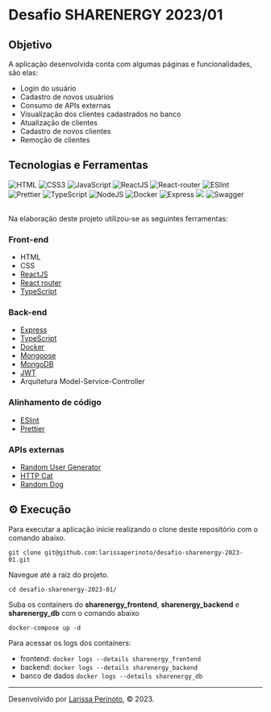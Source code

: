# Desafio SHARENERGY 2023/01

## Objetivo

A aplicação desenvolvida conta com algumas páginas e funcionalidades, são elas:

- Login do usuário
- Cadastro de novos usuários
- Consumo de APIs externas
- Visualização dos clientes cadastrados no banco
- Atualização de clientes
- Cadastro de novos clientes
- Remoção de clientes

## Tecnologias e Ferramentas

<div>
   <img src='https://img.shields.io/badge/HTML5-E34F26?style=for-the-badge&logo=html5&logoColor=white' alt='HTML' />
    <img src='https://img.shields.io/badge/CSS3-1572B6?style=for-the-badge&logo=css3&logoColor=white' alt='CSS3' />
    <img src='https://img.shields.io/badge/JavaScript-F7DF1E?style=for-the-badge&logo=javascript&logoColor=black' alt='JavaScript' />
    <img src='https://img.shields.io/badge/React-20232A?style=for-the-badge&logo=react&logoColor=61DAFB' alt='ReactJS' />
    <img src='https://img.shields.io/badge/React_Router-CA4245?style=for-the-badge&logo=react-router&logoColor=white' alt='React-router' />
    <img src='https://img.shields.io/badge/eslint-3A33D1?style=for-the-badge&logo=eslint&logoColor=white' alt='ESlint' />
    <img src="https://img.shields.io/badge/prettier-1A2C34?style=for-the-badge&logo=prettier&logoColor=F7BA3E" alt="Prettier" />
    <img src="https://img.shields.io/badge/TypeScript-007ACC?style=for-the-badge&logo=typescript&logoColor=white" alt="TypeScript"/>
    <img src="https://img.shields.io/badge/Node.js-339933?style=for-the-badge&logo=nodedotjs&logoColor=white" alt="NodeJS"/>
    <img src="https://img.shields.io/badge/Docker-2CA5E0?style=for-the-badge&logo=docker&logoColor=white" alt="Docker"/>
    <img src="https://img.shields.io/badge/Express.js-000000?style=for-the-badge&logo=express&logoColor=white" alt="Express"/>
    <img src="https://img.shields.io/badge/MongoDB-4EA94B?style=for-the-badge&logo=mongodb&logoColor=white" />
    <img src="https://img.shields.io/badge/Swagger-85EA2D?style=for-the-badge&logo=Swagger&logoColor=white" alt="Swagger" />
</div>

<br>

Na elaboração deste projeto utilizou-se as seguintes ferramentas:

### Front-end

- HTML
- CSS
- [ReactJS](https://pt-br.reactjs.org/)
- [React router](https://reactrouter.com/en/main)
- [TypeScript](https://www.typescriptlang.org/)

### Back-end

- [Express](https://expressjs.com/pt-br/)
- [TypeScript](https://www.typescriptlang.org/)
- [Docker](https://www.docker.com/)
- [Mongoose](https://mongoosejs.com/)
- [MongoDB](https://www.mongodb.com/)
- [JWT](https://jwt.io/)
- Arquitetura Model-Service-Controller

### Alinhamento de código

- [ESlint](https://eslint.org/)
- [Prettier](https://prettier.io/)

### APIs externas

- [Random User Generator](https://randomuser.me/)
- [HTTP Cat](https://http.cat/)
- [Random Dog](https://random.dog/)

## ⚙️ Execução

Para executar a aplicação inicie realizando o clone deste repositório com o comando abaixo.

    git clone git@github.com:larissaperinoto/desafio-sharenergy-2023-01.git

Navegue até a raíz do projeto.

    cd desafio-sharenergy-2023-01/

Suba os containers do **sharenergy_frontend**, **sharenergy_backend** e **sharenergy_db** com o comando abaixo

    docker-compose up -d

Para acessar os logs dos containers:

- frontend: `docker logs --details sharenergy_frontend`
- backend: `docker logs --details sharenergy_backend`
- banco de dados `docker logs --details sharenergy_db`

---

Desenvolvido por [Larissa Perinoto](www.linkedin.com/in/larissaperinoto), © 2023.
